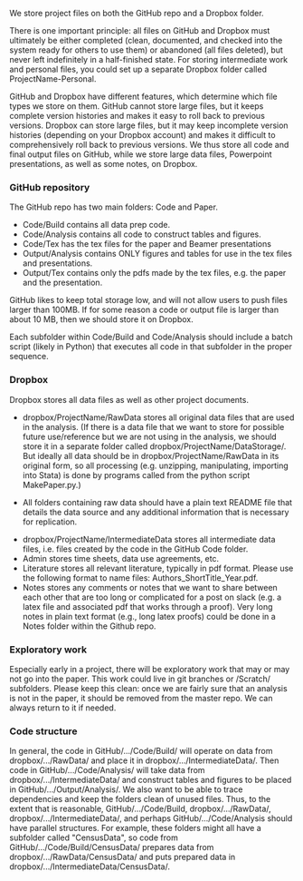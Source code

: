 We store project files on both the GitHub repo and a Dropbox folder. 

There is one important principle: all files on GitHub and Dropbox must ultimately be either completed (clean, documented, and checked into the system ready for others to use them) or abandoned (all files deleted), but never left indefinitely in a half-finished state. For storing intermediate work and personal files, you could set up a separate Dropbox folder called ProjectName-Personal.

GitHub and Dropbox have different features, which determine which file types we store on them. GitHub cannot store large files, but it keeps complete version histories and makes it easy to roll back to previous versions. Dropbox can store large files, but it may keep incomplete version histories (depending on your Dropbox account) and makes it difficult to comprehensively roll back to previous versions. We thus store all code and final output files on GitHub, while we store large data files, Powerpoint presentations, as well as some notes, on Dropbox.

### GitHub repository
The GitHub repo has two main folders: Code and Paper. 
* Code/Build contains all data prep code.
* Code/Analysis contains all code to construct tables and figures.
* Code/Tex has the tex files for the paper and Beamer presentations
* Output/Analysis contains ONLY figures and tables for use in the tex files and presentations. 
* Output/Tex contains only the pdfs made by the tex files, e.g. the paper and the presentation.

GitHub likes to keep total storage low, and will not allow users to push files larger than 100MB. If for some reason a code or output file is larger than about 10 MB, then we should store it on Dropbox.

Each subfolder within Code/Build and Code/Analysis should include a batch script (likely in Python) that executes all code in that subfolder in the proper sequence.

### Dropbox
Dropbox stores all data files as well as other project documents.
* dropbox/ProjectName/RawData stores all original data files that are used in the analysis. (If there is a data file that we want to store for possible future use/reference but we are not using in the analysis, we should store it in a separate folder called dropbox/ProjectName/DataStorage/. But ideally all data should be in dropbox/ProjectName/RawData in its original form, so all processing (e.g. unzipping, manipulating, importing into Stata) is done by programs called from the python script MakePaper.py.)
 - All folders containing raw data should have a plain text README file that details the data source and any additional information that is necessary for replication.
* dropbox/ProjectName/IntermediateData stores all intermediate data files, i.e. files created by the code in the GitHub Code folder.
* Admin stores time sheets, data use agreements, etc.
* Literature stores all relevant literature, typically in pdf format. Please use the following format to name files: Authors_ShortTitle_Year.pdf.
* Notes stores any comments or notes that we want to share between each other that are too long or complicated for a post on slack (e.g. a latex file and associated pdf that works through a proof). Very long notes in plain text format (e.g., long latex proofs) could be done in a Notes folder within the Github repo.

### Exploratory work
Especially early in a project, there will be exploratory work that may or may not go into the paper. This work could live in git branches or /Scratch/ subfolders. Please keep this clean: once we are fairly sure that an analysis is not in the paper, it should be removed from the master repo. We can always return to it if needed.

### Code structure
In general, the code in GitHub/.../Code/Build/ will operate on data from dropbox/.../RawData/ and place it in dropbox/.../IntermediateData/. Then code in GitHub/.../Code/Analysis/ will take data from dropbox/.../IntermediateData/ and construct tables and figures to be placed in GitHub/.../Output/Analysis/. We also want to be able to trace dependencies and keep the folders clean of unused files. Thus, to the extent that is reasonable, GitHub/.../Code/Build, dropbox/.../RawData/, dropbox/.../IntermediateData/, and perhaps GitHub/.../Code/Analysis should have parallel structures. For example, these folders might all have a subfolder called "CensusData", so code from GitHub/.../Code/Build/CensusData/ prepares data from dropbox/.../RawData/CensusData/ and puts prepared data in dropbox/.../IntermediateData/CensusData/. 
